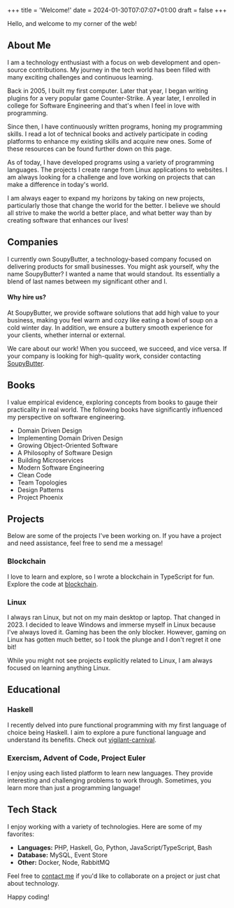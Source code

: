 +++
title = 'Welcome!'
date = 2024-01-30T07:07:07+01:00
draft = false
+++

Hello, and welcome to my corner of the web!

## About Me

I am a technology enthusiast with a focus on web development and open-source contributions. My journey in the tech world has been filled with many exciting challenges and continuous learning.

Back in 2005, I built my first computer. Later that year, I began writing plugins for a very popular game Counter-Strike. A year later, I enrolled in college for Software Engineering and that's when I feel in love with programming.

Since then, I have continuously written programs, honing my programming skills. I read a lot of technical books and actively participate in coding platforms to enhance my existing skills and acquire new ones. Some of these resources can be found further down on this page.

As of today, I have developed programs using a variety of programming languages. The projects I create range from Linux applications to websites. I am always looking for a challenge and love working on projects that can make a difference in today's world.

I am always eager to expand my horizons by taking on new projects, particularly those that change the world for the better. I believe we should all strive to make the world a better place, and what better way than by creating software that enhances our lives!

## Companies

I currently own SoupyButter, a technology-based company focused on delivering products for small businesses. You might ask yourself, why the name SoupyButter? I wanted a name that would standout. Its essentially a blend of last names between my significant other and I.

#### Why hire us?

At SoupyButter, we provide software solutions that add high value to your business, making you feel warm and cozy like eating a bowl of soup on a cold winter day. In addition, we ensure a buttery smooth experience for your clients, whether internal or external.

We care about our work! When you succeed, we succeed, and vice versa. If your company is looking for high-quality work, consider contacting [SoupyButter](mailto:campbell.andrew+sales@soupybutter.com).

## Books

I value empirical evidence, exploring concepts from books to gauge their practicality in real world. The following books have significantly influenced my perspective on software engineering.

- Domain Driven Design
- Implementing Domain Driven Design
- Growing Object-Oriented Software
- A Philosophy of Software Design
- Building Microservices
- Modern Software Engineering
- Clean Code
- Team Topologies
- Design Patterns
- Project Phoenix

## Projects

Below are some of the projects I've been working on. If you have a project and need assistance, feel free to send me a message!

### Blockchain

I love to learn and explore, so I wrote a blockchain in TypeScript for fun. Explore the code at [blockchain](https://github.com/exilesprx/blockchain).

### Linux

I always ran Linux, but not on my main desktop or laptop. That changed in 2023. I decided to leave Windows and immerse myself in Linux because I've always loved it. Gaming has been the only blocker. However, gaming on Linux has gotten much better, so I took the plunge and I don't regret it one bit!

While you might not see projects explicitly related to Linux, I am always focused on learning anything Linux.

## Educational

### Haskell

I recently delved into pure functional programming with my first language of choice being Haskell. I aim to explore a pure functional language and understand its benefits. Check out [vigilant-carnival](https://github.com/exilesprx/vigilant-carnival).

### Exercism, Advent of Code, Project Euler

I enjoy using each listed platform to learn new languages. They provide interesting and challenging problems to work through. Sometimes, you learn more than just a programming language!

## Tech Stack

I enjoy working with a variety of technologies. Here are some of my favorites:

- **Languages:** PHP, Haskell, Go, Python, JavaScript/TypeScript, Bash
- **Database:** MySQL, Event Store
- **Other:** Docker, Node, RabbitMQ

Feel free to [contact me](mailto:exiles.prx@gmail.com) if you'd like to collaborate on a project or just chat about technology.

Happy coding!
